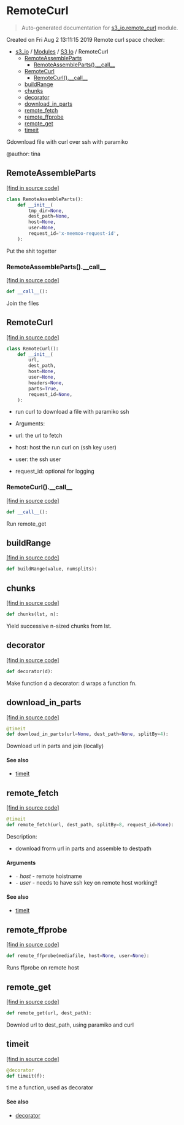 # RemoteCurl

> Auto-generated documentation for [s3_io.remote_curl](../../s3_io/remote_curl.py) module.

Created on Fri Aug  2 13:11:15 2019
Remote curl space checker:

- [s3_io](../README.md#s3io) / [Modules](../MODULES.md#s3_io-modules) / [S3 Io](index.md#s3-io) / RemoteCurl
    - [RemoteAssembleParts](#remoteassembleparts)
        - [RemoteAssembleParts().\_\_call\_\_](#remoteassembleparts__call__)
    - [RemoteCurl](#remotecurl)
        - [RemoteCurl().\_\_call\_\_](#remotecurl__call__)
    - [buildRange](#buildrange)
    - [chunks](#chunks)
    - [decorator](#decorator)
    - [download_in_parts](#download_in_parts)
    - [remote_fetch](#remote_fetch)
    - [remote_ffprobe](#remote_ffprobe)
    - [remote_get](#remote_get)
    - [timeit](#timeit)

Gdownload file with curl over ssh with paramiko

@author: tina

## RemoteAssembleParts

[[find in source code]](../../s3_io/remote_curl.py#L262)

```python
class RemoteAssembleParts():
    def __init__(
        tmp_dir=None,
        dest_path=None,
        host=None,
        user=None,
        request_id='x-meemoo-request-id',
    ):
```

Put the shit togetter

### RemoteAssembleParts().\_\_call\_\_

[[find in source code]](../../s3_io/remote_curl.py#L341)

```python
def __call__():
```

Join the files

## RemoteCurl

[[find in source code]](../../s3_io/remote_curl.py#L134)

```python
class RemoteCurl():
    def __init__(
        url,
        dest_path,
        host=None,
        user=None,
        headers=None,
        parts=True,
        request_id=None,
    ):
```

- run curl to download a file with paramiko ssh
- Arguments:

- url: the url to fetch

- host: host the run curl on (ssh key user)

- user: the ssh user

- request_id: optional for logging

### RemoteCurl().\_\_call\_\_

[[find in source code]](../../s3_io/remote_curl.py#L257)

```python
def __call__():
```

Run remote_get

## buildRange

[[find in source code]](../../s3_io/remote_curl.py#L56)

```python
def buildRange(value, numsplits):
```

## chunks

[[find in source code]](../../s3_io/remote_curl.py#L50)

```python
def chunks(lst, n):
```

Yield successive n-sized chunks from lst.

## decorator

[[find in source code]](../../s3_io/remote_curl.py#L30)

```python
def decorator(d):
```

Make function d a decorator: d wraps a function fn.

## download_in_parts

[[find in source code]](../../s3_io/remote_curl.py#L70)

```python
@timeit
def download_in_parts(url=None, dest_path=None, splitBy=4):
```

Download url in parts and join (locally)

#### See also

- [timeit](#timeit)

## remote_fetch

[[find in source code]](../../s3_io/remote_curl.py#L347)

```python
@timeit
def remote_fetch(url, dest_path, splitBy=8, request_id=None):
```

Description:

- download frorm url in parts and assemble to destpath

#### Arguments

- `-` *host* - remote hoistname
- `-` *user* - needs to have ssh key on remote host working!!

#### See also

- [timeit](#timeit)

## remote_ffprobe

[[find in source code]](../../s3_io/remote_curl.py#L468)

```python
def remote_ffprobe(mediafile, host=None, user=None):
```

Runs ffprobe on remote host

## remote_get

[[find in source code]](../../s3_io/remote_curl.py#L414)

```python
def remote_get(url, dest_path):
```

Downlod url to dest_path, using paramiko and curl

## timeit

[[find in source code]](../../s3_io/remote_curl.py#L38)

```python
@decorator
def timeit(f):
```

time a function, used as decorator

#### See also

- [decorator](#decorator)
